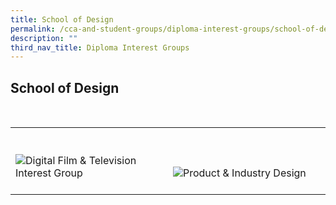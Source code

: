 ```yaml
---
title: School of Design
permalink: /cca-and-student-groups/diploma-interest-groups/school-of-design
description: ""
third_nav_title: Diploma Interest Groups
---
```

## School of Design

<div>
    <table>
        <tr>
            <td style="width:33%; vertical-align:bottom; border:none"><br>
                <a href="https://www.instagram.com/digitalfilmtv/" style="text-decoration: none">
                    <image src="/images/DES/DFT_button-01.png" style="display:block;margin-left:auto;margin-right:auto;" alt="Digital Film & Television Interest Group">
                    </image>
                </a>
            </td>
            <td style="width:33%; vertical-align:bottom; border:none"><br>
                <a href="https://www.instagram.com/tp.pid/" style="text-decoration: none">
                    <image src="/images/DES/PID_button-01.png" style="display:block;margin-left:auto;margin-right:auto;" alt="Product & Industry Design">
                    </image>
                </a>
            </td>
        </tr>
    </table>
</div>